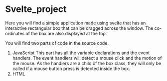 # Svelte_project
Here you will find a simple application made using svelte that has an interactive rectangular box that can be dragged across the window.
The co-ordinates of the box are also displayed at the top.

You will find two parts of code in the source code.
<!-- Ordered List -->
1. JavaScript
   This part has all the variable declarations and the event handlers.
   The event handlers will detect a mouse click and the motion of the mouse. As the handlers are a child of the box class, they will only be called if a mouse button press is detected inside the box. 
3. HTML

